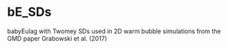 # bE_SDs
babyEulag with Twomey SDs used in 2D warm bubble simulations from the GMD paper Grabowski et al. (2017)
